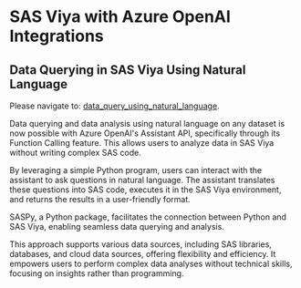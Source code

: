 # SAS Viya with Azure OpenAI Integrations

## Data Querying in SAS Viya Using Natural Language

Please navigate to: [data_query_using_natural_language](/data_query_using_natural_language/README.md).

Data querying and data analysis using natural language on any dataset is now possible with Azure OpenAI's Assistant API, specifically through its Function Calling feature. This allows users to analyze data in SAS Viya without writing complex SAS code.

By leveraging a simple Python program, users can interact with the assistant to ask questions in natural language. The assistant translates these questions into SAS code, executes it in the SAS Viya environment, and returns the results in a user-friendly format.

SASPy, a Python package, facilitates the connection between Python and SAS Viya, enabling seamless data querying and analysis.

This approach supports various data sources, including SAS libraries, databases, and cloud data sources, offering flexibility and efficiency. It empowers users to perform complex data analyses without technical skills, focusing on insights rather than programming.
